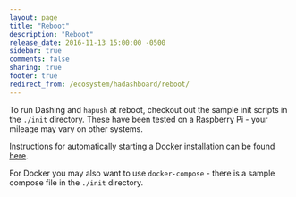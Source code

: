 ```yaml
---
layout: page
title: "Reboot"
description: "Reboot"
release_date: 2016-11-13 15:00:00 -0500
sidebar: true
comments: false
sharing: true
footer: true
redirect_from: /ecosystem/hadashboard/reboot/
---
```


To run Dashing and `hapush` at reboot, checkout out the sample init scripts in the `./init` directory. These have been tested on a Raspberry Pi - your mileage may vary on other systems.

Instructions for automatically starting a Docker installation can be found [here](https://docs.docker.com/engine/admin/host_integration/).

For Docker you may also want to use `docker-compose` - there is a sample compose file in the `./init` directory.
